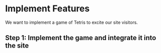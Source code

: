 # Implement Features

We want to implement a game of Tetris to excite our site visitors.

## Step 1: Implement the game and integrate it into the site

